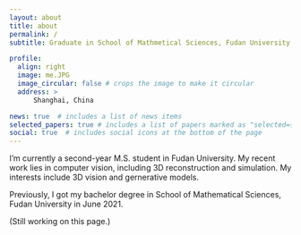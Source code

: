 ```yaml
---
layout: about
title: about
permalink: /
subtitle: Graduate in School of Mathmetical Sciences, Fudan University

profile:
  align: right
  image: me.JPG
  image_circular: false # crops the image to make it circular
  address: >
      Shanghai, China

news: true  # includes a list of news items
selected_papers: true # includes a list of papers marked as "selected={true}"
social: true  # includes social icons at the bottom of the page
---
```


  I’m currently a second-year M.S. student in Fudan University. My recent work lies in computer vision, including 3D reconstruction and simulation. My interests include 3D vision and gernerative models.

  Previously, I got my bachelor degree in School of Mathematical Sciences, Fudan University in June 2021. 

(Still working on this page.)